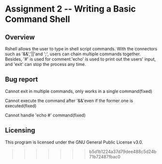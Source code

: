 
# Assignment 2 -- Writing a Basic Command Shell

## Overview
Rshell allows the user to type in shell script commands. With the connectors such as '&&','||'and ';', users can chain multiple commands together. Besides, '#' is used for comment.'echo' is used to print out the users' input, and 'exit' can stop the process any time.

## Bug report
Cannot exit in multiple commands, only works in a single command(fixed)

Cannot execute the command after '&&'even if the former one is executed(fixed)

Cannot handle 'echo #' command(fixed)

## Licensing
This program is licensed under the GNU General Public License v3.0. 

>>>>>>> b5d1b1224a37d79dee488c5d24b71b72487fbac0
